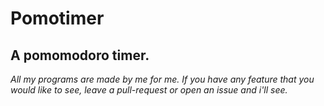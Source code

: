 # Pomotimer
## A pomomodoro timer.

*All my programs are made by me for me. If you have any feature that you would like to see, leave a pull-request or open an issue and i'll see.*

